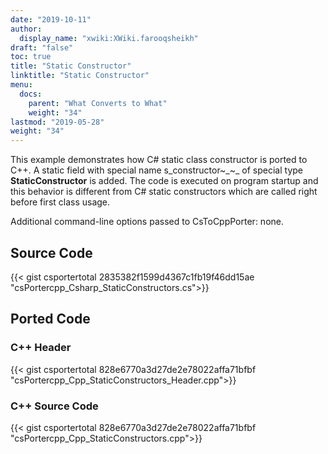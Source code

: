 ```yaml
---
date: "2019-10-11"
author:
  display_name: "xwiki:XWiki.farooqsheikh"
draft: "false"
toc: true
title: "Static Constructor"
linktitle: "Static Constructor"
menu:
  docs:
    parent: "What Converts to What"
    weight: "34"
lastmod: "2019-05-28"
weight: "34"
---
```


This example demonstrates how C# static class constructor is ported to C++. A static field with special name s_constructor~_~_ of special type **StaticConstructor** is added. The code is executed on program startup and this behavior is different from C# static constructors which are called right before first class usage.

Additional command-line options passed to CsToCppPorter: none.

## Source Code ##

{{< gist csportertotal 2835382f1599d4367c1fb19f46dd15ae "csPortercpp_Csharp_StaticConstructors.cs">}}

## Ported Code ##

### C++ Header ###

{{< gist csportertotal 828e6770a3d27de2e78022affa71bfbf "csPortercpp_Cpp_StaticConstructors_Header.cpp">}}

### C++ Source Code ###

{{< gist csportertotal 828e6770a3d27de2e78022affa71bfbf "csPortercpp_Cpp_StaticConstructors.cpp">}}
